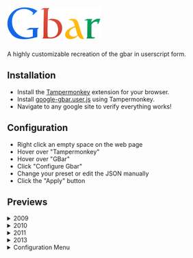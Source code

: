 # <img height="75px" alt="Gbar Logo" src="https://raw.githubusercontent.com/CallyHam/Google-Gbar/refs/heads/main/images/gbar.svg">

A highly customizable recreation of the gbar in userscript form.

## Installation
* Install the [Tampermonkey](https://www.tampermonkey.net/) extension for your browser.
* Install [google-gbar.user.js](https://github.com/CallyHam/Google-Gbar/raw/main/google-gbar.user.js) using Tampermonkey.
* Navigate to any google site to verify everything works!
  
## Configuration
* Right click an empty space on the web page
* Hover over "Tampermonkey"
* Hover over "GBar"
* Click "Configure Gbar"
* Change your preset or edit the JSON manually
* Click the "Apply" button

## Previews
<details>
<summary>2009</summary>
  
[2009: Menus Closed](https://github.com/CallyHam/Google-Gbar/blob/main/images/2009closed.png?raw=true)
[2009: Menus Open](https://github.com/CallyHam/Google-Gbar/blob/main/images/2009open.png?raw=true)
</details>
<details><summary>2010</summary>
  
[2010: Menus Closed](https://github.com/CallyHam/Google-Gbar/blob/main/images/2010closed.png?raw=true)
[2010: Menus Open](https://github.com/CallyHam/Google-Gbar/blob/main/images/2010open.png?raw=true)
</details>
<details><summary>2011</summary>
  
[2011: Menus Closed](https://github.com/CallyHam/Google-Gbar/blob/main/images/2011closed.png?raw=true)
[2011: Menus Open](https://github.com/CallyHam/Google-Gbar/blob/main/images/2011open.png?raw=true)
</details>
<details><summary>2013</summary>
  
[2013: Menus Closed](https://github.com/CallyHam/Google-Gbar/blob/main/images/2013closed.png?raw=true)
[2013: Menus Open](https://github.com/CallyHam/Google-Gbar/blob/main/images/2013open.png?raw=true)
</details>
<details><summary>Configuration Menu</summary>
  
[Configuration Menu](https://github.com/CallyHam/Google-Gbar/blob/main/images/settings.png?raw=true)
</details>

